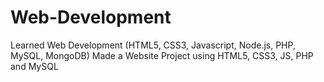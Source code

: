 # Web-Development
Learned Web Development (HTML5, CSS3, Javascript, Node.js, PHP, MySQL, MongoDB) 
Made a Website Project using HTML5, CSS3, JS, PHP and MySQL
